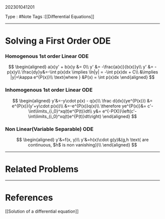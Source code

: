 202301041201

Type : #Note
Tags :[[Differential Equations]]

---
# Solving a First Order ODE
### Homogenous 1st order Linear ODE
$$
\begin{aligned}
a(x)y' + b(x)y &= 0\\
y' &= -\frac{a(x)}{b(x)}y\\
y' &= -p(x)y\\
\frac{dy}y&=-\int p(x)dx \implies \ln|y| = -\int p(x)dx + C\\
&\implies |y|=\kappa e^{P(x)}\\
\text{where } &P(x) = \int p(x)dx
\end{aligned}
$$
### Inhomogenous 1st order Linear ODE
$$
\begin{aligned}
y'&=-y\cdot p(x) - q(x)\\
\frac d{dx}(ye^{P(x)}) &= e^{P(x)}(y'+y\cdot p(x))\\
&=-e^{P(x)}q(x)\\
\therefore ye^{P(x)}&= c'-\int\limits_{i_0}^xq(t)e^{P(t)}dt\\
y&= e^{-P(X)}\left(c'-\int\limits_{i_0}^xq(t)e^{P(t)}dt\right)
\end{aligned}
$$
### Non Linear(Variable Separable) ODE
$$
\begin{aligned}
y'&=f(x, y)\\
y'&=h(x)\cdot g(y)&(g,h \text{ are continuous, $h$ is non vanishing})\\
\end{aligned}
$$

---
# Related Problems

---
# References
[[Solution of a differential equation]]
